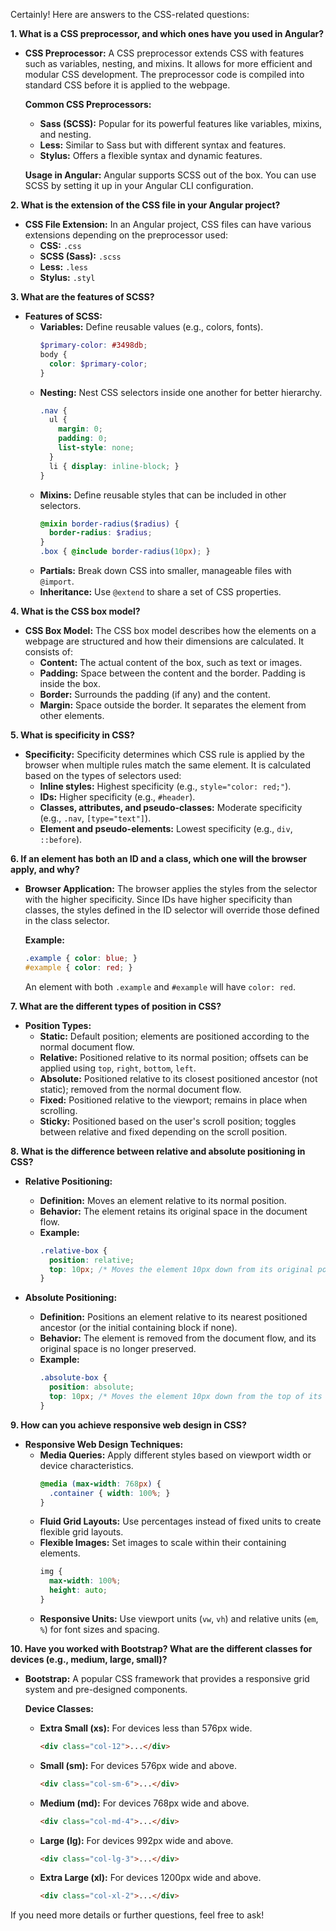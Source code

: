 Certainly! Here are answers to the CSS-related questions:

**1. What is a CSS preprocessor, and which ones have you used in Angular?**

- **CSS Preprocessor:** A CSS preprocessor extends CSS with features such as variables, nesting, and mixins. It allows for more efficient and modular CSS development. The preprocessor code is compiled into standard CSS before it is applied to the webpage.

  **Common CSS Preprocessors:**
  - **Sass (SCSS):** Popular for its powerful features like variables, mixins, and nesting.
  - **Less:** Similar to Sass but with different syntax and features.
  - **Stylus:** Offers a flexible syntax and dynamic features.

  **Usage in Angular:** Angular supports SCSS out of the box. You can use SCSS by setting it up in your Angular CLI configuration.

**2. What is the extension of the CSS file in your Angular project?**

- **CSS File Extension:** In an Angular project, CSS files can have various extensions depending on the preprocessor used:
  - **CSS:** `.css`
  - **SCSS (Sass):** `.scss`
  - **Less:** `.less`
  - **Stylus:** `.styl`

**3. What are the features of SCSS?**

- **Features of SCSS:**
  - **Variables:** Define reusable values (e.g., colors, fonts).
    ```scss
    $primary-color: #3498db;
    body {
      color: $primary-color;
    }
    ```
  - **Nesting:** Nest CSS selectors inside one another for better hierarchy.
    ```scss
    .nav {
      ul {
        margin: 0;
        padding: 0;
        list-style: none;
      }
      li { display: inline-block; }
    }
    ```
  - **Mixins:** Define reusable styles that can be included in other selectors.
    ```scss
    @mixin border-radius($radius) {
      border-radius: $radius;
    }
    .box { @include border-radius(10px); }
    ```
  - **Partials:** Break down CSS into smaller, manageable files with `@import`.
  - **Inheritance:** Use `@extend` to share a set of CSS properties.

**4. What is the CSS box model?**

- **CSS Box Model:** The CSS box model describes how the elements on a webpage are structured and how their dimensions are calculated. It consists of:
  - **Content:** The actual content of the box, such as text or images.
  - **Padding:** Space between the content and the border. Padding is inside the box.
  - **Border:** Surrounds the padding (if any) and the content.
  - **Margin:** Space outside the border. It separates the element from other elements.

**5. What is specificity in CSS?**

- **Specificity:** Specificity determines which CSS rule is applied by the browser when multiple rules match the same element. It is calculated based on the types of selectors used:
  - **Inline styles:** Highest specificity (e.g., `style="color: red;"`).
  - **IDs:** Higher specificity (e.g., `#header`).
  - **Classes, attributes, and pseudo-classes:** Moderate specificity (e.g., `.nav`, `[type="text"]`).
  - **Element and pseudo-elements:** Lowest specificity (e.g., `div`, `::before`).

**6. If an element has both an ID and a class, which one will the browser apply, and why?**

- **Browser Application:** The browser applies the styles from the selector with the higher specificity. Since IDs have higher specificity than classes, the styles defined in the ID selector will override those defined in the class selector.

  **Example:**
  ```css
  .example { color: blue; }
  #example { color: red; }
  ```
  An element with both `.example` and `#example` will have `color: red`.

**7. What are the different types of position in CSS?**

- **Position Types:**
  - **Static:** Default position; elements are positioned according to the normal document flow.
  - **Relative:** Positioned relative to its normal position; offsets can be applied using `top`, `right`, `bottom`, `left`.
  - **Absolute:** Positioned relative to its closest positioned ancestor (not static); removed from the normal document flow.
  - **Fixed:** Positioned relative to the viewport; remains in place when scrolling.
  - **Sticky:** Positioned based on the user's scroll position; toggles between relative and fixed depending on the scroll position.

**8. What is the difference between relative and absolute positioning in CSS?**

- **Relative Positioning:**
  - **Definition:** Moves an element relative to its normal position.
  - **Behavior:** The element retains its original space in the document flow.
  - **Example:**
    ```css
    .relative-box {
      position: relative;
      top: 10px; /* Moves the element 10px down from its original position */
    }
    ```

- **Absolute Positioning:**
  - **Definition:** Positions an element relative to its nearest positioned ancestor (or the initial containing block if none).
  - **Behavior:** The element is removed from the document flow, and its original space is no longer preserved.
  - **Example:**
    ```css
    .absolute-box {
      position: absolute;
      top: 10px; /* Moves the element 10px down from the top of its positioned ancestor */
    }
    ```

**9. How can you achieve responsive web design in CSS?**

- **Responsive Web Design Techniques:**
  - **Media Queries:** Apply different styles based on viewport width or device characteristics.
    ```css
    @media (max-width: 768px) {
      .container { width: 100%; }
    }
    ```
  - **Fluid Grid Layouts:** Use percentages instead of fixed units to create flexible grid layouts.
  - **Flexible Images:** Set images to scale within their containing elements.
    ```css
    img {
      max-width: 100%;
      height: auto;
    }
    ```
  - **Responsive Units:** Use viewport units (`vw`, `vh`) and relative units (`em`, `%`) for font sizes and spacing.

**10. Have you worked with Bootstrap? What are the different classes for devices (e.g., medium, large, small)?**

- **Bootstrap:** A popular CSS framework that provides a responsive grid system and pre-designed components.

  **Device Classes:**
  - **Extra Small (xs):** For devices less than 576px wide.
    ```html
    <div class="col-12">...</div>
    ```
  - **Small (sm):** For devices 576px wide and above.
    ```html
    <div class="col-sm-6">...</div>
    ```
  - **Medium (md):** For devices 768px wide and above.
    ```html
    <div class="col-md-4">...</div>
    ```
  - **Large (lg):** For devices 992px wide and above.
    ```html
    <div class="col-lg-3">...</div>
    ```
  - **Extra Large (xl):** For devices 1200px wide and above.
    ```html
    <div class="col-xl-2">...</div>
    ```

If you need more details or further questions, feel free to ask!
